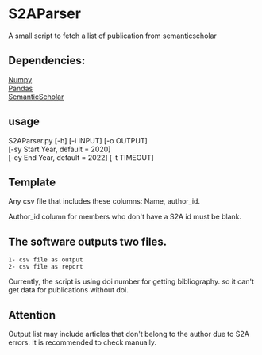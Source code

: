 # S2AParser
A small script to fetch a list of publication from semanticscholar

## Dependencies:
[Numpy](https://pypi.org/project/numpy/)  
[Pandas](https://pypi.org/project/pandas/)  
[SemanticScholar](https://pypi.org/project/semanticscholar/)


## usage
S2AParser.py [-h] [-i INPUT] [-o OUTPUT]  
                    [-sy Start Year, default = 2020]  
                    [-ey End Year, default = 2022] [-t TIMEOUT]  



## Template
Any csv file that includes these columns: Name, author_id. 

Author_id column for members who don't have a S2A id must be blank.

## The software outputs two files. 
	1- csv file as output
	2- csv file as report 

Currently, the script is using doi number for getting bibliography. so it can't get data for publications without doi.

## Attention
Output list may include articles that don't belong to the author due to S2A errors. It is recommended to check manually.
